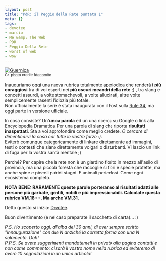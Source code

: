 ```yaml
--- 
layout: post
title: "PdR: il Peggio della Rete puntata 1"
meta: {}
tags: 
- devotee
- marcio
- Me &amp; The Web
- PDR
- Peggio Della Rete
- worst of web
- wow
---
```

<a href="http://www.flickr.com/photos/21649179@N00/1381582588/" title="Guernica" target="_blank"><img src="http://farm2.static.flickr.com/1139/1381582588_9b56e3da11.jpg" alt="Guernica" border="0" /></a>  
<small><a href="http://creativecommons.org/licenses/by/2.0/" title="Attribution License" target="_blank"><img src="http://www.lastknight.com/wp-content/plugins/photo-dropper/images/cc.png" alt="Creative Commons License" border="0" width="16" height="16" align="absmiddle" /></a> <a href="http://www.photodropper.com/photos/" target="_blank">photo</a> credit: <a href="http://www.flickr.com/photos/21649179@N00/1381582588/" title="fdecomite" target="_blank">fdecomite</a></small>  
  
Inauguriamo oggi una nuova rubrica totalmente aperiodica che renderà **i più coraggiosi** tra di voi esperti nei **più oscuri meandri della rete** ;) , tra slang e concetti assurdi, a volte stomachevoli, a volte allucinati, altre volte semplicemente rasenti l'idiozia più totale.  
Non ufficialmente la serie è stata inaugurata con il Post sulla [Rule 34](http://www.lastknight.com/rule-34), ma oggi parte in versione ufficiale.  
  
In cosa consiste? Un'**unica parola** ed un una ricerca su Google o link alla Encyclopedia Dramatica. Per una parola di slang che riporta **risultati inaspettati**. Sta a voi approfondire come meglio credete. *O cercare di dimenticarvi la cosa con tutte le vostre forze :)*.  
Eviterò comunque categoricamente di linkare direttamente ad immagini, testi o contesti che siano direttamente volgari o disturbanti. Vi lascio un link di fuga per la vostra sanità mentale ;)  
    
Perché? Per capire che la rete non è un giardino fiorito in mezzo all'asilo di provincia, ma una piccola foresta che raccoglie sì fiori e specie protette, ma anche spine e piccoli putridi stagni. E animali pericolosi. Come ogni ecosistema completo.  
  
**NOTA BENE: RARAMENTE queste parole porteranno al risultati adatti alle persone più garbate, gentili, nobili e più impressionabili. Calcolate questa rubrica VM.18++. Ma anche VM.31.**  
  
Detto questo si inizia: [Devotee](http://www.google.it/search?q=devotee).  
  
Buon divertimento (e nel caso preparate il sacchetto di carta)... :)  
  
*P.S. Ho scoperto oggi, all'alba dei 30 anni, di aver sempre scritto "innaugurazione" con due N anziché la corretta forma con una N solamente. Doh!*  
*P.P.S. Se avete suggerimenti mandatemeli in privato alla pagina contatti e non come commento: ci sarà il vostro nome nella rubrica ed eviteremo di avere 10 segnalazioni in un unico articolo!*  
  
 
